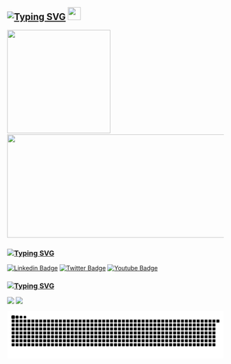 ## [![Typing SVG](https://readme-typing-svg.demolab.com?font=SF+Pro&weight=900&size=24&duration=2000&pause=4000&color=DDDDDD&vCenter=true&width=210&height=24&lines=Hi+there%2C+I'm+Sploters)](https://git.io/typing-svg) <img src="https://camo.githubusercontent.com/e8e7b06ecf583bc040eb60e44eb5b8e0ecc5421320a92929ce21522dbc34c891/68747470733a2f2f6d656469612e67697068792e636f6d2f6d656469612f6876524a434c467a6361737252346961377a2f67697068792e676966" width="30" height="30">

<img src="https://user-images.githubusercontent.com/41197858/223389484-70f4962e-136d-4e23-8c2d-80f5beeb4c02.gif" width="240" height="240"> <img src="https://user-images.githubusercontent.com/41197858/223089099-e913e5bc-2852-4933-9adf-501e109bfe77.gif" width="1200" height="240">

### [![Typing SVG](https://readme-typing-svg.demolab.com?font=SF+Pro&weight=900&size=24&duration=1500&pause=4000&color=DDDDDD&vCenter=true&repeat=false&width=100&height=24&lines=Socials)](https://git.io/typing-svg)

<!--[![Github Badge](https://img.shields.io/badge/-Github-000?style=flat-square&logo=Github&logoColor=white&link=https://github.com/fagnerpsantos)](https://github.com/#) -->
[![Linkedin Badge](https://img.shields.io/badge/-LinkedIn-blue?style=flat-square&logo=Linkedin&logoColor=white&link=https://www.linkedin.com/in/fagnerpsantos/)](https://www.linkedin.com/in/#/)
[![Twitter Badge](https://img.shields.io/badge/-Twitter-1ca0f1?style=flat-square&labelColor=1ca0f1&logo=twitter&logoColor=white&link=https://twitter.com/fagnerpsantos)](https://twitter.com/#)
[![Youtube Badge](https://img.shields.io/badge/-YouTube-ff0000?style=flat-square&labelColor=ff0000&logo=youtube&logoColor=white&link=https://www.youtube.com/user/TreinaWeb)](https://www.youtube.com/user/#)


### [![Typing SVG](https://readme-typing-svg.demolab.com?font=SF+Pro&weight=900&size=24&duration=1500&pause=1000&color=DDDDDD&vCenter=true&repeat=false&width=100&height=24&lines=About+Me)](https://git.io/typing-svg)

<!--
**Sploters/Sploters** is a ✨ _special_ ✨ repository because its `README.md` (this file) appears on your GitHub profile.

Here are some ideas to get you started:

- 🔭 I’m currently working on ...
- 🌱 I’m currently learning ...
- 👯 I’m looking to collaborate on ...
- 🤔 I’m looking for help with ...
- 💬 Ask me about ...
- 📫 How to reach me: ...
- 😄 Pronouns: ...
- ⚡ Fun fact: ...
-->

<div>
  <img height="190em" src="https://github-readme-stats.vercel.app/api/top-langs/?username=sploters&layout=compact&theme=midnight-purple&hide=&langs_count=8"/>
  <img height="190em" src="https://github-readme-stats.vercel.app/api?username=sploters&theme=midnight-purple&show_icons=true&include_all_commits"/>
</div>

![Snake animation](https://github.com/sploters/sploters/blob/output/github-contribution-grid-snake.svg)
